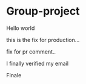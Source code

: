 # Group-project
Hello world

this is the fix for production...

fix for pr comment..

I finally verified my email

Finale
